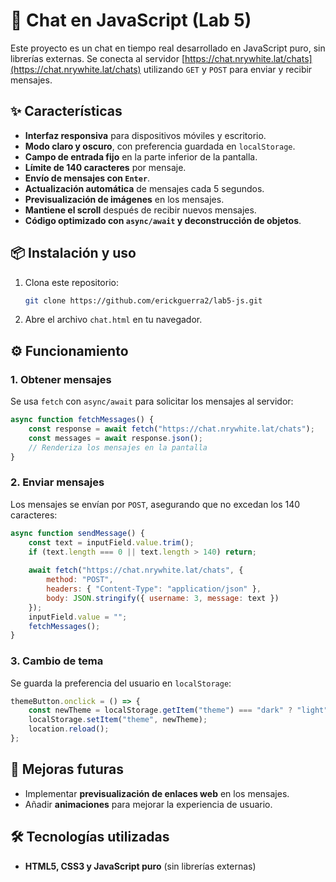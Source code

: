 # 🚀 Chat en JavaScript (Lab 5)

Este proyecto es un chat en tiempo real desarrollado en JavaScript puro, sin librerías externas. Se conecta al servidor [https://chat.nrywhite.lat/chats](https://chat.nrywhite.lat/chats) utilizando `GET` y `POST` para enviar y recibir mensajes.

## ✨ Características
- **Interfaz responsiva** para dispositivos móviles y escritorio.
- **Modo claro y oscuro**, con preferencia guardada en `localStorage`.
- **Campo de entrada fijo** en la parte inferior de la pantalla.
- **Límite de 140 caracteres** por mensaje.
- **Envío de mensajes con `Enter`**.
- **Actualización automática** de mensajes cada 5 segundos.
- **Previsualización de imágenes** en los mensajes.
- **Mantiene el scroll** después de recibir nuevos mensajes.
- **Código optimizado con `async/await` y deconstrucción de objetos**.

## 📦 Instalación y uso
1. Clona este repositorio:
   ```sh
   git clone https://github.com/erickguerra2/lab5-js.git
   ```
2. Abre el archivo `chat.html` en tu navegador.

## ⚙️ Funcionamiento
### **1. Obtener mensajes**
Se usa `fetch` con `async/await` para solicitar los mensajes al servidor:
```js
async function fetchMessages() {
    const response = await fetch("https://chat.nrywhite.lat/chats");
    const messages = await response.json();
    // Renderiza los mensajes en la pantalla
}
```
### **2. Enviar mensajes**
Los mensajes se envían por `POST`, asegurando que no excedan los 140 caracteres:
```js
async function sendMessage() {
    const text = inputField.value.trim();
    if (text.length === 0 || text.length > 140) return;
    
    await fetch("https://chat.nrywhite.lat/chats", {
        method: "POST",
        headers: { "Content-Type": "application/json" },
        body: JSON.stringify({ username: 3, message: text })
    });
    inputField.value = "";
    fetchMessages();
}
```
### **3. Cambio de tema**
Se guarda la preferencia del usuario en `localStorage`:
```js
themeButton.onclick = () => {
    const newTheme = localStorage.getItem("theme") === "dark" ? "light" : "dark";
    localStorage.setItem("theme", newTheme);
    location.reload();
};
```

## 🎨 Mejoras futuras
- Implementar **previsualización de enlaces web** en los mensajes.
- Añadir **animaciones** para mejorar la experiencia de usuario.

## 🛠 Tecnologías utilizadas
- **HTML5, CSS3 y JavaScript puro** (sin librerías externas)

